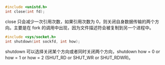 ```c
#include <unistd.h>
int close(int fd);
```

close 只会减少一次引用次数，如果引用次数为 0，则关闭自身数据传输的两个方向。主要是在 fork 的调用中出现，因为文件描述符会被复制到另一个进程中。

```c
#include <sys/socket.h>
int shutdown(int sockfd, int how);
```

shutdown 可以选择关闭某个方向或者同时关闭两个方向，shutdown how = 0 or how = 1 or how = 2 (SHUT_RD or SHUT_WR or SHUT_RDWR)。
